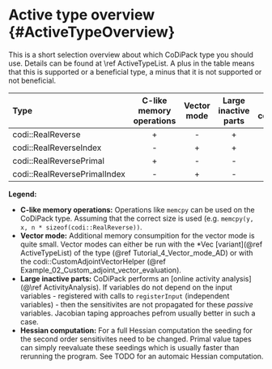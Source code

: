 Active type overview {#ActiveTypeOverview}
=======

This is a short selection overview about which CoDiPack type you should use. Details can be found at \ref ActiveTypeList.
A plus in the table means that this is supported or a beneficial type, a minus that it is not supported or not beneficial.

| Type | C-like memory operations | Vector mode | Large inactive parts | Hessian computation |
|:-----|:-----:|:-----:|:-----:|:-----:|
| codi::RealReverse | + | - | + | - |
| codi::RealReverseIndex | - | + | + | - |
| codi::RealReversePrimal | + | - | - | + |
| codi::RealReversePrimalIndex | - | + | - | + |

__Legend:__
 - __C-like memory operations:__ Operations like `memcpy` can be used on the CoDiPack type. Assuming that the correct
                                 size is used (e.g. `memcpy(y, x, n * sizeof(codi::RealReverse))`.
 - __Vector mode:__ Additional memory consumpition for the vector mode is quite small. Vector modes can either be run
                    with the *Vec [variant](@ref ActiveTypeList) of the type (@ref Tutorial_4_Vector_mode_AD) or with
                    the codi::CustomAdjointVectorHelper (@ref Example_02_Custom_adjoint_vector_evaluation).
 - __Large inactive parts:__ CoDiPack performs an [online activity analysis](@\ref ActivityAnalysis). If variables do not depend on the input
                             variables - registered with calls to `registerInput` (independent variables) - then the
                             sensitivites are not propagated for these _passive_ variables. Jacobian taping approaches
                             pefrom usually better in such a case.
 - __Hessian computation:__ For a full Hessian computation the seeding for the second order sensitivites need to be
                            changed. Primal value tapes can simply reevaluate these seedings which is usually faster
                            than rerunning the program. See TODO for an automaic Hessian computation.
